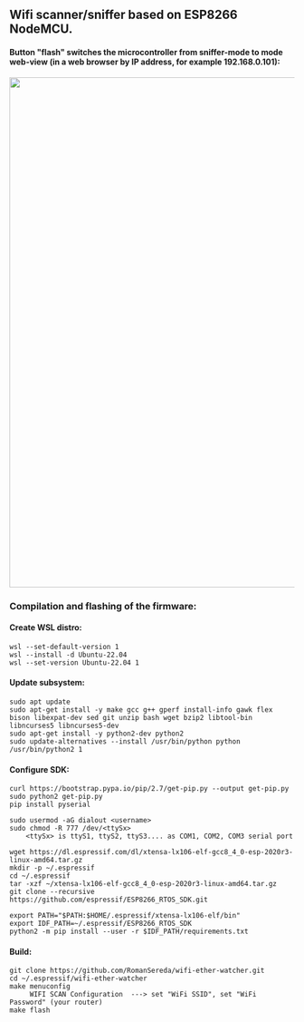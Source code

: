## Wifi scanner/sniffer based on ESP8266 NodeMCU.
#### Button "flash" switches the microcontroller from sniffer-mode to mode web-view (in a web browser by IP address, for example 192.168.0.101):
<img src="https://github.com/RomanSereda/wifi-ether-watcher/blob/master/example.png" width="900">


###  Compilation and flashing of the firmware:

#### Create WSL distro:
    wsl --set-default-version 1
    wsl --install -d Ubuntu-22.04
    wsl --set-version Ubuntu-22.04 1

#### Update subsystem:
    sudo apt update
    sudo apt-get install -y make gcc g++ gperf install-info gawk flex bison libexpat-dev sed git unzip bash wget bzip2 libtool-bin libncurses5 libncurses5-dev
    sudo apt-get install -y python2-dev python2 
    sudo update-alternatives --install /usr/bin/python python /usr/bin/python2 1

#### Configure SDK:
    curl https://bootstrap.pypa.io/pip/2.7/get-pip.py --output get-pip.py
    sudo python2 get-pip.py
    pip install pyserial
    
    sudo usermod -aG dialout <username>
    sudo chmod -R 777 /dev/<ttySx> 
        <ttySx> is ttyS1, ttyS2, ttyS3.... as COM1, COM2, COM3 serial port
    
    wget https://dl.espressif.com/dl/xtensa-lx106-elf-gcc8_4_0-esp-2020r3-linux-amd64.tar.gz
    mkdir -p ~/.espressif
    cd ~/.espressif
    tar -xzf ~/xtensa-lx106-elf-gcc8_4_0-esp-2020r3-linux-amd64.tar.gz
    git clone --recursive https://github.com/espressif/ESP8266_RTOS_SDK.git
    
    export PATH="$PATH:$HOME/.espressif/xtensa-lx106-elf/bin"
    export IDF_PATH=~/.espressif/ESP8266_RTOS_SDK 
    python2 -m pip install --user -r $IDF_PATH/requirements.txt

#### Build:
    git clone https://github.com/RomanSereda/wifi-ether-watcher.git
    cd ~/.espressif/wifi-ether-watcher
    make menuconfig
         WIFI SCAN Configuration  ---> set "WiFi SSID", set "WiFi Password" (your router)
    make flash

